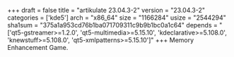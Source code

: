 +++
draft = false
title = "artikulate 23.04.3-2"
version = "23.04.3-2"
categories = ['kde5']
arch = "x86_64"
size = "1166284"
usize = "2544294"
sha1sum = "375a1a953cd76b1ba071709311c9b9b1bc0a1c64"
depends = "['qt5-gstreamer>=1.2.0', 'qt5-multimedia>=5.15.10', 'kdeclarative>=5.108.0', 'knewstuff>=5.108.0', 'qt5-xmlpatterns>=5.15.10']"
+++
Memory Enhancement Game.